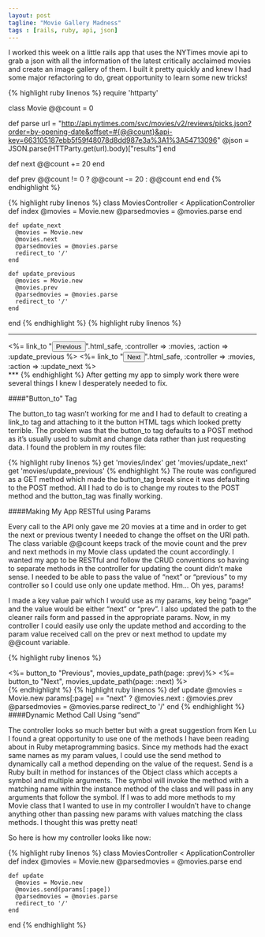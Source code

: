```yaml
---
layout: post
tagline: "Movie Gallery Madness"
tags : [rails, ruby, api, json]
---
```


I worked this week on a little rails app that uses the NYTimes movie api to grab a json with all the information of the latest critically acclaimed movies and create an image gallery of them. I built it pretty quickly and knew I had some major refactoring to do, great opportunity to learn some new tricks!

{% highlight ruby linenos %}
require 'httparty'
 
class Movie
  @@count = 0
 
 def parse
    url = "http://api.nytimes.com/svc/movies/v2/reviews/picks.json?order=by-opening-date&offset=#{@@count}&api-key=663105187ebb5f59f48078d8dd987e3a%3A1%3A54713096"
    @json = JSON.parse(HTTParty.get(url).body)["results"]
  end
 
  def next
    @@count += 20
  end
 
  def prev
    @@count != 0 ? @@count -= 20 : @@count
  end
end
{% endhighlight %}

{% highlight ruby linenos %}
class MoviesController < ApplicationController
    def index
     @movies = Movie.new
     @parsedmovies = @movies.parse
    end
 
    def update_next
      @movies = Movie.new
      @movies.next
      @parsedmovies = @movies.parse
      redirect_to '/'
    end
 
    def update_previous
      @movies = Movie.new
      @movies.prev
      @parsedmovies = @movies.parse
      redirect_to '/'
    end
end
{% endhighlight %}
{% highlight ruby linenos %}
***
<div class="prev_next">
   <%= link_to "<button>Previous</button>".html_safe,  :controller => :movies, :action => :update_previous %>
   <%= link_to "<button>Next</button>".html_safe, :controller => :movies, :action => :update_next %>
</div>
***
{% endhighlight %}
After getting my app to simply work there were several things I knew I desperately needed to fix.

####"Button_to" Tag

The button_to tag wasn’t working for me and I had to default to creating a link_to tag and attaching to it the button HTML tags which looked pretty terrible. The problem was that the button_to tag defaults to a POST method as it’s usually used to submit and change data rather than just requesting data. I found the problem in my routes file:

{% highlight ruby linenos %}
get 'movies/index'
get 'movies/update_next'
get 'movies/update_previous'
{% endhighlight %}
The route was configured as a GET method which made the button_tag break since it was defaulting to the POST method. All I had to do is to change my routes to the POST method and the button_tag was finally working.

####Making My App RESTful using Params

Every call to the API only gave me 20 movies at a time and in order to get the next or previous twenty I needed to change the offset on the URI path. The class variable @@count keeps track of the movie count and the prev and next methods in my Movie class updated the count accordingly. I wanted my app to be RESTful and follow the CRUD conventions so having to separate methods in the controller for updating the count didn’t make sense. I needed to be able to pass the value of “next” or “previous” to my controller so I could use only one update method. Hm… Oh yes, params!

I made a key value pair which I would use as my params, key being “page” and the value would be either “next” or “prev”. I also updated the path to the cleaner rails form and passed in the appropriate params. Now, in my controller I could easily use only the update method and according to the param value received call on the prev or next method to update my @@count variable.

{% highlight ruby linenos %}
  <div class="prev_next">
    <%= button_to "Previous",  movies_update_path(page: :prev)%>
    <%= button_to "Next", movies_update_path(page: :next) %>
  </div>
{% endhighlight %}
{% highlight ruby linenos %}
    def update
      @movies = Movie.new
      params[:page] == "next" ? @movies.next : @movies.prev
      @parsedmovies = @movies.parse
      redirect_to '/'
    end
{% endhighlight %}
####Dynamic Method Call Using “send”

The controller looks so much better but with a great suggestion from Ken Lu I found a great opportunity to use one of the methods I have been reading about in Ruby metaprogramming basics. Since my methods had the exact same names as my param values, I could use the send method to dynamically call a method depending on the value of the request. Send is a Ruby built in method for instances of the Object class which accepts a symbol and multiple arguments. The symbol will invoke the method with a matching name within the instance method of the class and will pass in any arguments that follow the symbol. If I was to add more methods to my Movie class that I wanted to use in my controller I wouldn’t have to change anything other than passing new params with values matching the class methods. I thought this was pretty neat!

So here is how my controller looks like now: 

{% highlight ruby linenos %}
class MoviesController < ApplicationController
    def index
     @movies = Movie.new
     @parsedmovies = @movies.parse
    end
 
    def update
      @movies = Movie.new
      @movies.send(params[:page])
      @parsedmovies = @movies.parse
      redirect_to '/'
    end
end
{% endhighlight %}